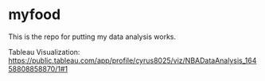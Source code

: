 # myfood
  This is the repo for putting my data analysis works. 
  
  Tableau Visualization:
  https://public.tableau.com/app/profile/cyrus8025/viz/NBADataAnalysis_16458808858870/1#1
